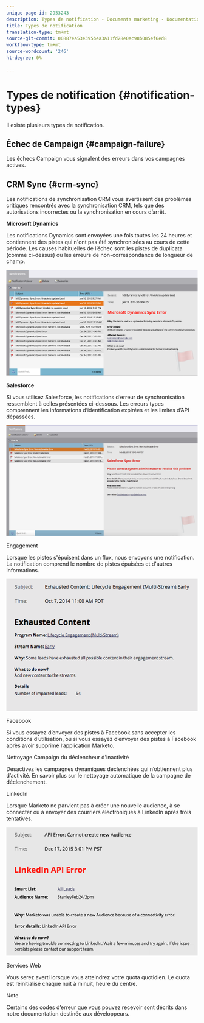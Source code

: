 ```yaml
---
unique-page-id: 2953243
description: Types de notification - Documents marketing - Documentation du produit
title: Types de notification
translation-type: tm+mt
source-git-commit: 00887ea53e395bea3a11fd28e0ac98b085ef6ed8
workflow-type: tm+mt
source-wordcount: '246'
ht-degree: 0%

---
```



# Types de notification {#notification-types}

Il existe plusieurs types de notification.

## Échec de Campaign  {#campaign-failure}

Les échecs Campaign vous signalent des erreurs dans vos campagnes actives.

## CRM Sync {#crm-sync}

Les notifications de synchronisation CRM vous avertissent des problèmes critiques rencontrés avec la synchronisation CRM, tels que des autorisations incorrectes ou la synchronisation en cours d’arrêt.

**Microsoft Dynamics**

Les notifications Dynamics sont envoyées une fois toutes les 24 heures et contiennent des pistes qui n&#39;ont pas été synchronisées au cours de cette période. Les causes habituelles de l’échec sont les pistes de duplicata (comme ci-dessus) ou les erreurs de non-correspondance de longueur de champ.

![](assets/image2016-1-20-11-3a19-3a58.png)

**Salesforce**

Si vous utilisez Salesforce, les notifications d’erreur de synchronisation ressemblent à celles présentées ci-dessous. Les erreurs types comprennent les informations d’identification expirées et les limites d’API dépassées.

![](assets/salesforcesyncerror.png)

Engagement

Lorsque les pistes s&#39;épuisent dans un flux, nous envoyons une notification.  La notification comprend le nombre de pistes épuisées et d&#39;autres informations.

![](assets/image2014-10-14-10-3a57-3a9.png)

Facebook

Si vous essayez d’envoyer des pistes à Facebook sans accepter les conditions d’utilisation, ou si vous essayez d’envoyer des pistes à Facebook après avoir supprimé l’application Marketo.

Nettoyage Campaign du déclencheur d&#39;inactivité

Désactivez les campagnes dynamiques déclenchées qui n’obtiennent plus d’activité. En savoir plus sur le nettoyage [](../../../../product-docs/core-marketo-concepts/smart-campaigns/using-smart-campaigns/automatic-trigger-campaign-cleanup.md)automatique de la campagne de déclenchement.

LinkedIn

Lorsque Marketo ne parvient pas à créer une nouvelle audience, à se connecter ou à envoyer des courriers électroniques à LinkedIn après trois tentatives.

![](assets/linkedin.png)

Services Web

Vous serez averti lorsque vous atteindrez votre quota quotidien. Le quota est réinitialisé chaque nuit à minuit, heure du centre.

>[!NOTE]
>
>Certains des codes d’erreur que vous pouvez recevoir sont décrits dans notre documentation [](http://developers.marketo.com/rest-api/error-codes/#response_level_error_codes)destinée aux développeurs.

